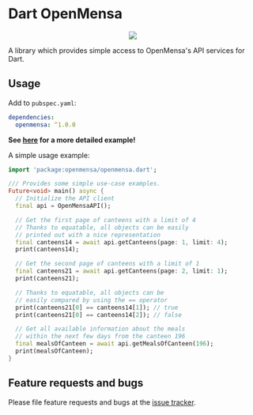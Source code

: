 # Dart OpenMensa

<p align="center">
  <a href="https://travis-ci.com/ThexXTURBOXx/dart-openmensa"><img src="https://travis-ci.com/ThexXTURBOXx/dart-openmensa.svg?branch=main"></a>
</p>

A library which provides simple access to OpenMensa's API services for Dart.

## Usage

Add to ``pubspec.yaml``:

```yaml
dependencies:
  openmensa: ^1.0.0
```

**See [here](https://github.com/ThexXTURBOXx/dart-openmensa/blob/main/example/openmensa_example.dart) for a more detailed example!**

A simple usage example:

```dart
import 'package:openmensa/openmensa.dart';

/// Provides some simple use-case examples.
Future<void> main() async {
  // Initialize the API client
  final api = OpenMensaAPI();

  // Get the first page of canteens with a limit of 4
  // Thanks to equatable, all objects can be easily
  // printed out with a nice representation
  final canteens14 = await api.getCanteens(page: 1, limit: 4);
  print(canteens14);

  // Get the second page of canteens with a limit of 1
  final canteens21 = await api.getCanteens(page: 2, limit: 1);
  print(canteens21);

  // Thanks to equatable, all objects can be
  // easily compared by using the == operator
  print(canteens21[0] == canteens14[1]); // true
  print(canteens21[0] == canteens14[2]); // false

  // Get all available information about the meals
  // within the next few days from the canteen 196
  final mealsOfCanteen = await api.getMealsOfCanteen(196);
  print(mealsOfCanteen);
}
```

## Feature requests and bugs

Please file feature requests and bugs at the [issue tracker](https://github.com/ThexXTURBOXx/dart-openmensa/issues).
